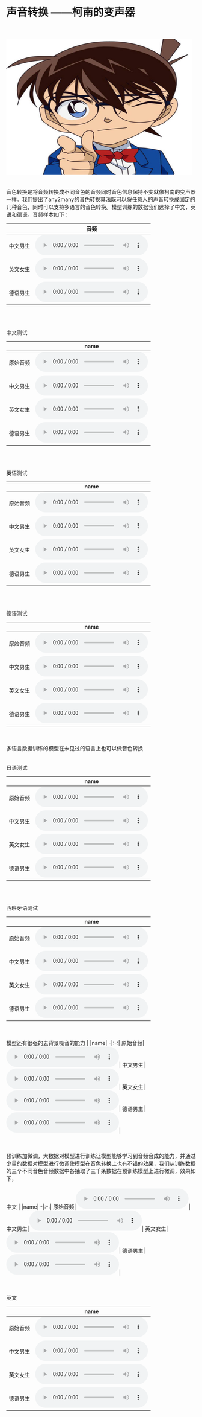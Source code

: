# 声音转换 ——柯南的变声器


<br><br>
<img src="https://github.com/R-ookie/R-ookie.github.io/raw/main/data/kenan.jfif"  height="360" width="495">
<br><br>


音色转换是将音频转换成不同音色的音频同时音色信息保持不变就像柯南的变声器一样。我们提出了any2many的音色转换算法既可以将任意人的声音转换成固定的几种音色，同时可以支持多语言的音色转换。模型训练的数据我们选择了中文，英语和德语。音频样本如下：

|  |音频|
-|:-:|
中文男生|<audio src="https://github.com/R-ookie/R-ookie.github.io/raw/main/data/target/aixiang.wav"  controls > </audio>|
英文女生|<audio src="https://github.com/R-ookie/R-ookie.github.io/raw/main/data/target/ljs.wav"  controls > </audio>|
德语男生|<audio src="https://github.com/R-ookie/R-ookie.github.io/raw/main/data/target/german.wav"  controls > </audio>|


<br><br>


中文测试

|  |name|
-|:-:|
原始音频|<audio src="https://github.com/R-ookie/R-ookie.github.io/raw/main/data/chinese/target.wav" controls ></audio>|
中文男生|<audio src="https://github.com/R-ookie/R-ookie.github.io/raw/main/data/chinese/aixiang.wav" controls ></audio>|
英文女生|<audio src="https://github.com/R-ookie/R-ookie.github.io/raw/main/data/chinese/ljs.wav" controls ></audio>|
德语男生|<audio src="https://github.com/R-ookie/R-ookie.github.io/raw/main/data/chinese/german.wav" controls ></audio>|

<br><br>

英语测试

|  |name|
-|:-:|
原始音频|<audio src="https://github.com/R-ookie/R-ookie.github.io/raw/main/data/english/target.wav" controls ></audio>|
中文男生|<audio src="https://github.com/R-ookie/R-ookie.github.io/raw/main/data/english/aixiang.wav" controls ></audio>|
英文女生|<audio src="https://github.com/R-ookie/R-ookie.github.io/raw/main/data/english/ljs.wav" controls ></audio>|
德语男生|<audio src="https://github.com/R-ookie/R-ookie.github.io/raw/main/data/english/german.wav" controls ></audio>|

<br><br>

德语测试

|  |name|
-|:-:|
原始音频|<audio src="https://github.com/R-ookie/R-ookie.github.io/raw/main/data/german/target.wav" controls ></audio>|
中文男生|<audio src="https://github.com/R-ookie/R-ookie.github.io/raw/main/data/german/aixiang.wav" controls ></audio>|
英文女生|<audio src="https://github.com/R-ookie/R-ookie.github.io/raw/main/data/german/ljs.wav" controls ></audio>|
德语男生|<audio src="https://github.com/R-ookie/R-ookie.github.io/raw/main/data/german/german.wav" controls ></audio>|

<br><br>
多语言数据训练的模型在未见过的语言上也可以做音色转换

<br>
日语测试

|  |name|
-|:-:|
原始音频|<audio src="https://github.com/R-ookie/R-ookie.github.io/raw/main/data/japan/target.wav" controls ></audio>|
中文男生|<audio src="https://github.com/R-ookie/R-ookie.github.io/raw/main/data/japan/aixiang.wav" controls ></audio>|
英文女生|<audio src="https://github.com/R-ookie/R-ookie.github.io/raw/main/data/japan/ljs.wav" controls ></audio>|
德语男生|<audio src="https://github.com/R-ookie/R-ookie.github.io/raw/main/data/japan/german.wav" controls ></audio>|

<br><br>

西班牙语测试

|  |name|
-|:-:|
原始音频|<audio src="https://github.com/R-ookie/R-ookie.github.io/raw/main/data/spanish/target.wav" controls ></audio>|
中文男生|<audio src="https://github.com/R-ookie/R-ookie.github.io/raw/main/data/spanish/aixiang.wav" controls ></audio>|
英文女生|<audio src="https://github.com/R-ookie/R-ookie.github.io/raw/main/data/spanish/ljs.wav" controls ></audio>|
德语男生|<audio src="https://github.com/R-ookie/R-ookie.github.io/raw/main/data/spanish/german.wav" controls ></audio>|


<br><br>
模型还有很强的去背景噪音的能力
|  |name|
-|:-:|
原始音频|<audio src="https://github.com/R-ookie/R-ookie.github.io/raw/main/data/noise/target.wav" controls ></audio>|
中文男生|<audio src="https://github.com/R-ookie/R-ookie.github.io/raw/main/data/noise/aixiang.wav" controls ></audio>|
英文女生|<audio src="https://github.com/R-ookie/R-ookie.github.io/raw/main/data/noise/ljs.wav" controls ></audio>|
德语男生|<audio src="https://github.com/R-ookie/R-ookie.github.io/raw/main/data/noise/german.wav" controls ></audio>|

<br><br>
预训练加微调，大数据对模型进行训练让模型能够学习到音频合成的能力，并通过少量的数据对模型进行微调使模型在音色转换上也有不错的效果，我们从训练数据的三个不同音色音频数据中各抽取了三千条数据在预训练模型上进行微调，效果如下，
<br><br>
中文
|  |name|
-|:-:|
原始音频|<audio src="https://github.com/R-ookie/R-ookie.github.io/raw/main/few/chinese/target.wav" controls ></audio>|
中文男生|<audio src="https://github.com/R-ookie/R-ookie.github.io/raw/main/few/chinese/aixiang.wav" controls ></audio>|
英文女生|<audio src="https://github.com/R-ookie/R-ookie.github.io/raw/main/few/chinese/ljs.wav" controls ></audio>|
德语男生|<audio src="https://github.com/R-ookie/R-ookie.github.io/raw/main/few/chinese/german.wav" controls ></audio>|

<br><br>
英文

|  |name|
-|:-:|
原始音频|<audio src="https://github.com/R-ookie/R-ookie.github.io/raw/main/few/english/target.wav" controls ></audio>|
中文男生|<audio src="https://github.com/R-ookie/R-ookie.github.io/raw/main/few/english/aixiang.wav" controls ></audio>|
英文女生|<audio src="https://github.com/R-ookie/R-ookie.github.io/raw/main/few/english/ljs.wav" controls ></audio>|
德语男生|<audio src="https://github.com/R-ookie/R-ookie.github.io/raw/main/few/english/german.wav" controls ></audio>|